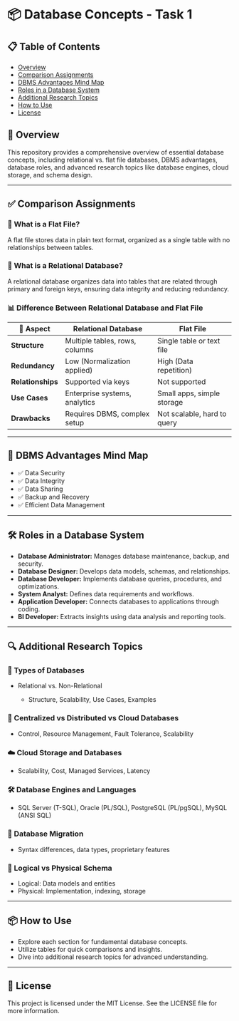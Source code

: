 # 📦 Database Concepts - Task 1

## 📋 Table of Contents

* [Overview](#overview)
* [Comparison Assignments](#comparison-assignments)
* [DBMS Advantages Mind Map](#dbms-advantages-mind-map)
* [Roles in a Database System](#roles-in-a-database-system)
* [Additional Research Topics](#additional-research-topics)
* [How to Use](#how-to-use)
* [License](#license)

## 📘 Overview

This repository provides a comprehensive overview of essential database concepts, including relational vs. flat file databases, DBMS advantages, database roles, and advanced research topics like database engines, cloud storage, and schema design.

---

## ✅ Comparison Assignments

### 🔷 What is a Flat File?

A flat file stores data in plain text format, organized as a single table with no relationships between tables.

### 🔷 What is a Relational Database?

A relational database organizes data into tables that are related through primary and foreign keys, ensuring data integrity and reducing redundancy.

### 📊 **Difference Between Relational Database and Flat File**

| 📌 **Aspect**     | **Relational Database**        | **Flat File**               |
| ----------------- | ------------------------------ | --------------------------- |
| **Structure**     | Multiple tables, rows, columns | Single table or text file   |
| **Redundancy**    | Low (Normalization applied)    | High (Data repetition)      |
| **Relationships** | Supported via keys             | Not supported               |
| **Use Cases**     | Enterprise systems, analytics  | Small apps, simple storage  |
| **Drawbacks**     | Requires DBMS, complex setup   | Not scalable, hard to query |

---

## 🧠 DBMS Advantages Mind Map

* ✅ Data Security
* ✅ Data Integrity
* ✅ Data Sharing
* ✅ Backup and Recovery
* ✅ Efficient Data Management

---

## 🛠️ Roles in a Database System

* **Database Administrator:** Manages database maintenance, backup, and security.
* **Database Designer:** Develops data models, schemas, and relationships.
* **Database Developer:** Implements database queries, procedures, and optimizations.
* **System Analyst:** Defines data requirements and workflows.
* **Application Developer:** Connects databases to applications through coding.
* **BI Developer:** Extracts insights using data analysis and reporting tools.

---

## 🔍 Additional Research Topics

### 📂 Types of Databases

* Relational vs. Non-Relational

  * Structure, Scalability, Use Cases, Examples

### 🏢 Centralized vs Distributed vs Cloud Databases

* Control, Resource Management, Fault Tolerance, Scalability

### ☁️ Cloud Storage and Databases

* Scalability, Cost, Managed Services, Latency

### 🛠️ Database Engines and Languages

* SQL Server (T-SQL), Oracle (PL/SQL), PostgreSQL (PL/pgSQL), MySQL (ANSI SQL)

### 🔄 Database Migration

* Syntax differences, data types, proprietary features

### 🔧 Logical vs Physical Schema

* Logical: Data models and entities
* Physical: Implementation, indexing, storage

---

## 📦 How to Use

* Explore each section for fundamental database concepts.
* Utilize tables for quick comparisons and insights.
* Dive into additional research topics for advanced understanding.

---

## 📜 License

This project is licensed under the MIT License. See the LICENSE file for more information.
